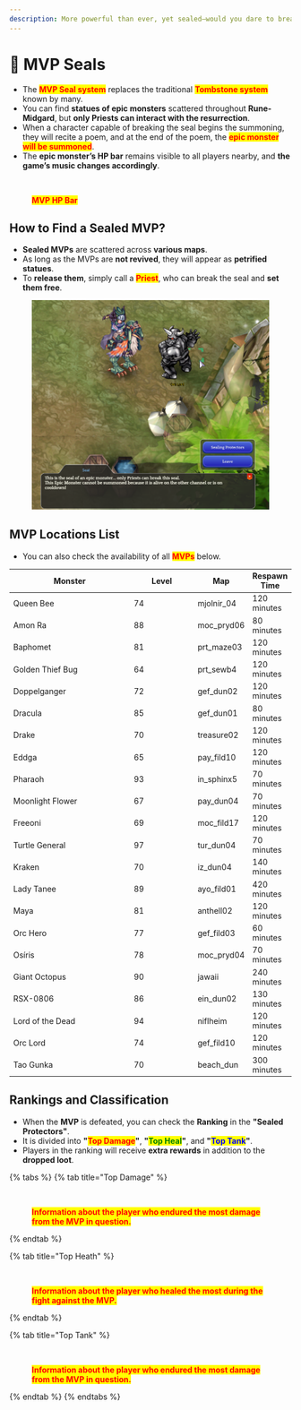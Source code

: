 ```yaml
---
description: More powerful than ever, yet sealed—would you dare to break this barrier?
---
```


# 💎 MVP Seals

* The <mark style="color:red;">**MVP Seal system**</mark> replaces the traditional <mark style="color:red;">**Tombstone system**</mark> known by many.
* You can find **statues of epic monsters** scattered throughout **Rune-Midgard**, but **only Priests can interact with the resurrection**.
* When a character capable of breaking the seal begins the summoning, they will recite a poem, and at the end of the poem, the <mark style="color:red;">**epic monster will be summoned**</mark>.
* The **epic monster’s HP bar** remains visible to all players nearby, and **the game’s music changes accordingly**.

<figure><img src="../.gitbook/assets/21.png" alt=""><figcaption><p><mark style="color:red;"><strong>MVP HP Bar</strong></mark></p></figcaption></figure>

## **How to Find a Sealed MVP?**

* **Sealed MVPs** are scattered across **various maps**.
* As long as the MVPs are **not revived**, they will appear as **petrified statues**.
* To **release them**, simply call a <mark style="color:red;">**Priest**</mark>, who can break the seal and **set them free**.

<figure><img src="../.gitbook/assets/image.png" alt=""><figcaption></figcaption></figure>

## **MVP Locations List**

* You can also check the availability of all <mark style="color:red;">**MVPs**</mark> below.

<table><thead><tr><th width="245">Monster</th><th width="126">Level</th><th>Map</th><th>Respawn Time</th></tr></thead><tbody><tr><td>Queen Bee</td><td>74</td><td>mjolnir_04</td><td>120 minutes</td></tr><tr><td>Amon Ra</td><td>88</td><td>moc_pryd06</td><td>80 minutes</td></tr><tr><td>Baphomet</td><td>81</td><td>prt_maze03</td><td>120 minutes</td></tr><tr><td>Golden Thief Bug</td><td>64</td><td>prt_sewb4</td><td>120 minutes</td></tr><tr><td>Doppelganger</td><td>72</td><td>gef_dun02</td><td>120 minutes</td></tr><tr><td>Dracula</td><td>85</td><td>gef_dun01</td><td>80 minutes</td></tr><tr><td>Drake</td><td>70</td><td>treasure02</td><td>120 minutes</td></tr><tr><td>Eddga</td><td>65</td><td>pay_fild10</td><td>120 minutes</td></tr><tr><td>Pharaoh</td><td>93</td><td>in_sphinx5</td><td>70 minutes</td></tr><tr><td>Moonlight Flower</td><td>67</td><td>pay_dun04</td><td>70 minutes</td></tr><tr><td>Freeoni</td><td>69</td><td>moc_fild17</td><td>120 minutes</td></tr><tr><td>Turtle General</td><td>97</td><td>tur_dun04</td><td>70 minutes</td></tr><tr><td>Kraken</td><td>70</td><td>iz_dun04</td><td>140 minutes</td></tr><tr><td>Lady Tanee</td><td>89</td><td>ayo_fild01</td><td>420 minutes</td></tr><tr><td>Maya</td><td>81</td><td>anthell02</td><td>120 minutes</td></tr><tr><td>Orc Hero</td><td>77</td><td>gef_fild03</td><td>60 minutes</td></tr><tr><td>Osíris</td><td>78</td><td>moc_pryd04</td><td>70 minutes</td></tr><tr><td>Giant Octopus</td><td>90</td><td>jawaii</td><td>240 minutes</td></tr><tr><td>RSX-0806</td><td>86</td><td>ein_dun02</td><td>130 minutes</td></tr><tr><td>Lord of the Dead</td><td>94</td><td>niflheim</td><td>120 minutes</td></tr><tr><td>Orc Lord</td><td>74</td><td>gef_fild10</td><td>120 minutes</td></tr><tr><td>Tao Gunka</td><td>70</td><td>beach_dun</td><td>300 minutes</td></tr></tbody></table>

## **Rankings and Classification**

* When the **MVP** is defeated, you can check the **Ranking** in the **"Sealed Protectors"**.
* It is divided into **"**<mark style="color:red;">**Top Damage**</mark>**"**, **"**<mark style="color:green;">**Top Heal**</mark>**"**, and **"**<mark style="color:blue;">**Top Tank**</mark>**"**.
* Players in the ranking will receive **extra rewards** in addition to the **dropped loot**.

{% tabs %}
{% tab title="Top Damage" %}
<figure><img src="../.gitbook/assets/x1.png" alt=""><figcaption><p><mark style="color:red;"><strong>Information about the player who endured the most damage from the MVP in question.</strong></mark></p></figcaption></figure>
{% endtab %}

{% tab title="Top Heath" %}
<figure><img src="../.gitbook/assets/image (138).png" alt=""><figcaption><p><mark style="color:red;"><strong>Information about the player who healed the most during the fight against the MVP.</strong></mark></p></figcaption></figure>
{% endtab %}

{% tab title="Top Tank" %}
<figure><img src="../.gitbook/assets/image (139).png" alt=""><figcaption><p><mark style="color:red;"><strong>Information about the player who endured the most damage from the MVP in question.</strong></mark></p></figcaption></figure>
{% endtab %}
{% endtabs %}
